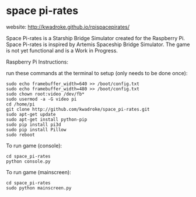 space pi-rates
==============
website: http://kwadroke.github.io/rpispacepirates/

Space Pi-rates is a Starship Bridge Simulator created for the Raspberry Pi. Space Pi-rates is inspired by Artemis Spaceship Bridge Simulator. The game is not yet functional and is a Work in Progress.


Raspberry Pi Instructions:

run these commands at the terminal to setup (only needs to be done once):

    sudo echo framebuffer_width=640 >> /boot/config.txt
    sudo echo framebuffer_width=480 >> /boot/config.txt
    sudo chown root:video /dev/fb*
    sudo usermod -a -G video pi
    cd /home/pi
    git clone http://github.com/kwadroke/space_pi-rates.git
    sudo apt-get update
    sudo apt-get install python-pip 
    sudo pip install pi3d
    sudo pip install Pillow
    sudo reboot

To run game (console):

    cd space_pi-rates
    python console.py

To run game (mainscreen):

    cd space_pi-rates
    sudo python mainscreen.py

